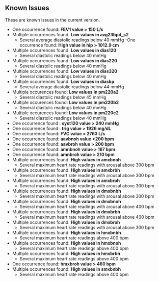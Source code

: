 ## Known Issues

These are known issues in the current version.

- One occurrence found: **FEV1 value > 150 L/s**
- Multiple occurrences found: **Low values in avg23bpd_s2**
  - Several average diastolic readings below 40 mmHg
-One occurrence found: **High value in hip > 1012.9 cm**
- Multiple occurrences found: **Low values in dias120**
  - Several diastolic readings below 40 mmHg
- Multiple occurrences found: **Low values in dias220**
  - Several diastolic readings below 40 mmHg
- Multiple occurrences found: **Low values in dias320**
  - Several diastolic readings below 40 mmHg
- Multiple occurrences found: **Low values in diasbp**
  - Several average diastolic readings below 44 mmHg
- Multiple occurences found: **Low values in pm220a2**
  - Several diastolic readings below 45 mmHg
- Multiple occurences found: **Low values in pm220b2**
  - Several diastolic readings below 40 mmHg
- Multiple occurences found: **Low values in pm220c2**
  - Several diastolic readings below 40 mmHg
- One occurrence found : **syst120 value > 240 mmHg**
- One occurrence found : **trig value > 1926 mg/dL**
- One occurrence found: **FVC value > 2763 L/s**
- One occurrence found: **aavbnoh value >200 bpm**
- One occurrence found: **aavbroh value > 200 bpm**
- One occurrence found: **amnbnoh value > 197 bpm**
- One occurrence found: **amnbroh value > 210 bpm**
- Multiple occurrences found: **High values in amxbnoh**
  - Several maximum heart rate readings with arousal above 300 bpm
- Multiple occurrences found: **High values in amxbrbh**
  - Several maximum heart rate readings with arousal above 300 bpm
- Multiple occurrences found: **High values in amxbroh**
  - Several maximum heart rate readings with arousal above 300 bpm
- Multiple occurrences found: **High values in dmxbnbh**
  - Several maximum heart rate readings with arousal above 300 bpm
- Multiple occurrences found: **High values in dmxbnoh**
  - Several maximum heart rate readings with arousal above 400 bpm
- Multiple occurrences found: **High values in dmxbrbh**
  - Several maximum heart rate readings with arousal above 400 bpm
- Multiple occurrences found: **High values in dmxbroh**
  - Several maximum heart rate readings with arousal above 300 bpm
- Multiple occurrences found: **High values in hmxbnbh**
  - Several maximum heart rate readings above 400 bpm
- Multiple occurrences found: **High values in hmxbnoh**
  - Several maximum heart rate readings above 400 bpm
- Multiple occurrences found: **High values in hmxbrbh**
  - Several maximum heart rate readings above 400 bpm
- One occurrence found: **hmxbroh value > 460 bpm**
- Multiple occurrences found: **High values in smxbnbh**
  - Several maximum heart rate readings above 400 bpm
